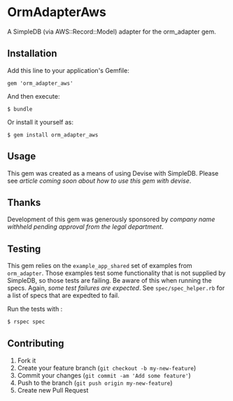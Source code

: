 # OrmAdapterAws

A SimpleDB (via AWS::Record::Model) adapter for the orm_adapter gem.

## Installation

Add this line to your application's Gemfile:

    gem 'orm_adapter_aws'

And then execute:

    $ bundle

Or install it yourself as:

    $ gem install orm_adapter_aws

## Usage

This gem was created as a means of using Devise with SimpleDB.  Please see _article coming soon about how to use this gem with devise_.

## Thanks

Development of this gem was generously sponsored by _company name
withheld pending approval from the legal department_.

## Testing

This gem relies on the `example_app_shared` set of examples from
`orm_adapter`.  Those examples test some functionality that is not
supplied by SimpleDB, so those tests are failing.  Be aware of this
when running the specs.  Again, *some test failures are expected*. See
`spec/spec_helper.rb` for a list of specs that are expedted to fail.

Run the tests with : 

```bash
$ rspec spec
```

## Contributing

1. Fork it
2. Create your feature branch (`git checkout -b my-new-feature`)
3. Commit your changes (`git commit -am 'Add some feature'`)
4. Push to the branch (`git push origin my-new-feature`)
5. Create new Pull Request
